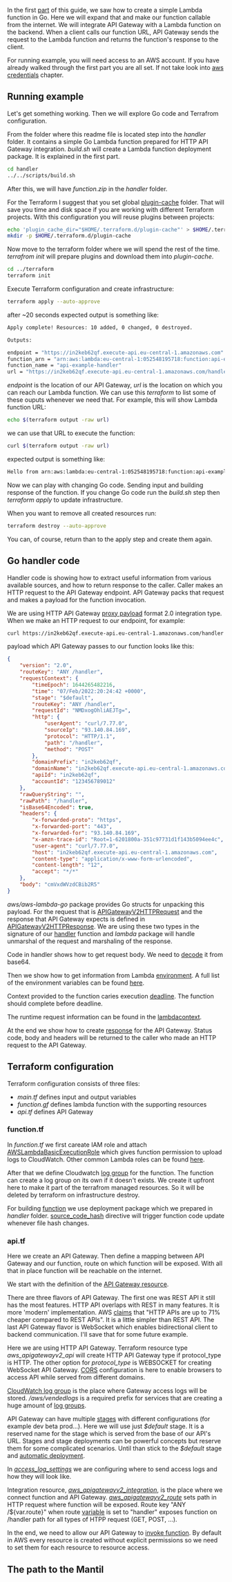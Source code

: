 In the first [part](https://github.com/mantil-io/go-lambda-examples/tree/master/guide) of this guide, we saw how to create a simple Lambda function in Go. Here we will expand that and make our function callable from the internet. We will integrate API Gateway with a Lambda function on the backend. When a client calls our function URL, API Gateway sends the request to the Lambda function and returns the function's response to the client.

For running example, you will need access to an AWS account. If you have already walked through the first part you are all set. If not take look into [aws credentials](https://github.com/mantil-io/go-lambda-examples/tree/master/guide#aws-credentials) chapter.

<!--
https://github.com/mantil-io/go-lambda-examples/tree/master/guide#view-lambda-function-logs

What is stage
What is integration
What is deployment

opisati kakvi su ovo primjeri

kod je ogoljen do esencije
kod je pripremljen za igranje
za pocetak experimentiranja 
za nekog tko bi htio zagnjuriti ali ne zna od kuda krenuti

radi se o primjerima, ne o clancima
clanak je tu da potkrijepi kod, ali mogao bi ga napisati i kao komentare u kodu

tako da nisam dobar fit onome sto vi zamisljate kao clanak
taj clanak bez koda ne vrijedi nista
on je potpora kodu

da bi pisao o tome moram vec imati nekog iskustva
ne pisaem o temama o kojima nema iskustva
osim u nekim slucajevima kada zelim nauciti, onda si postavljam pitanja sto bi me sve mogli pitati oni kojima to budem objasnjavao
zelim nauciti da bi mogao objasniti drugima

destiliram koncepte i kod dok ne ostane samo no sto je esencijalno 
micem accidental complexiti, zbog projekta, zbog library
-->

## Running example

Let's get something working. Then we will explore Go code and Terrafrom configuration. 

From the folder where this readme file is located step into the *handler* folder. It contains a simple Go Lambda function prepared for HTTP API Gateway integration. *build.sh* will create a Lambda function deployment package. It is explained in the first part. 

``` sh
cd handler
../../scripts/build.sh
```

After this, we will have *function.zip* in the *handler* folder.

For the Terraform I suggest that you set global [plugin-cache](https://www.terraform.io/cli/config/config-file#provider-plugin-cache) folder. That will save you time and disk space if you are working with different Terraform projects. With this configuration you will reuse plugins between projects: 
``` sh
echo 'plugin_cache_dir="$HOME/.terraform.d/plugin-cache"' > $HOME/.terraformrc
mkdir -p $HOME/.terraform.d/plugin-cache
```

Now move to the terraform folder where we will spend the rest of the time. *terrafrom init* will prepare plugins and download them into *plugin-cache*.

``` sh
cd ../terraform
terraform init
``` 

Execute Terraform configuration and create infrastructure: 
``` sh
terraform apply --auto-approve
```
after ~20 seconds expected output is something like:

``` sh
Apply complete! Resources: 10 added, 0 changed, 0 destroyed.

Outputs:

endpoint = "https://in2keb62qf.execute-api.eu-central-1.amazonaws.com"
function_arn = "arn:aws:lambda:eu-central-1:052548195718:function:api-example-handler"
function_name = "api-example-handler"
url = "https://in2keb62qf.execute-api.eu-central-1.amazonaws.com/handler"
```
*endpoint* is the location of our API Gateway, *url* is the location on which you can reach our Lambda function.
We can use this *terraform* to list some of these ouputs whenever we need that. For example, this will show Lambda function URL: 
``` sh
echo $(terraform output -raw url)
```

we can use that URL to execute the function:

``` sh
curl $(terraform output -raw url)
```

expected output is something like:

``` sh
Hello from arn:aws:lambda:eu-central-1:052548195718:function:api-example-handler
```

Now we can play with changing Go code. Sending input and building response of the function. If you change Go code run the *build.sh* step then *terraform apply* to update infrastructure. 

When you want to remove all created resources run: 
``` sh
terraform destroy --auto-approve
```
You can, of course, return than to the apply step and create them again. 

## Go handler code

Handler code is showing how to extract useful information from various available sources, and how to return response to the caller. Caller makes an HTTP request to the API Gateway endpoint. API Gateway packs that request and makes a payload for the function invocation.

We are using HTTP API Gateway [proxy payload](https://docs.aws.amazon.com/apigateway/latest/developerguide/http-api-develop-integrations-lambda.html) format 2.0 integration type. When we make an HTTP request to our endpoint, for example:

``` sh
curl https://in2keb62qf.execute-api.eu-central-1.amazonaws.com/handler -d "request body"
```
<!--
[handler/main.go](handler/main.go) is a simple Lambda function. We are passing [handler](handler/main.go#56) to the lambda package. It will run our handler on each Lambda function invocation. In this case when function is invoked through HTTP API Gatweay integration we expect *APIGatewayV2HTTPRequest* in the request and we are using *APIGatewayV2HTTPResponse* for response. 

When we invoke our function through HTTP API Gateway with [proxy payload](https://docs.aws.amazon.com/apigateway/latest/developerguide/http-api-develop-integrations-lambda.html) format 2.0 the payload with wich the function is invoked look like this:
-->

payload which API Gateway passes to our function looks like this:
``` json
{
    "version": "2.0",
    "routeKey": "ANY /handler",
    "requestContext": {
        "timeEpoch": 1644265482216,
        "time": "07/Feb/2022:20:24:42 +0000",
        "stage": "$default",
        "routeKey": "ANY /handler",
        "requestId": "NMDxogOhliAEJTg=",
        "http": {
            "userAgent": "curl/7.77.0",
            "sourceIp": "93.140.84.169",
            "protocol": "HTTP/1.1",
            "path": "/handler",
            "method": "POST"
        },
        "domainPrefix": "in2keb62qf",
        "domainName": "in2keb62qf.execute-api.eu-central-1.amazonaws.com",
        "apiId": "in2keb62qf",
        "accountId": "123456789012"
    },
    "rawQueryString": "",
    "rawPath": "/handler",
    "isBase64Encoded": true,
    "headers": {
        "x-forwarded-proto": "https",
        "x-forwarded-port": "443",
        "x-forwarded-for": "93.140.84.169",
        "x-amzn-trace-id": "Root=1-6201800a-351c97731d1f143b5094ee4c",
        "user-agent": "curl/7.77.0",
        "host": "in2keb62qf.execute-api.eu-central-1.amazonaws.com",
        "content-type": "application/x-www-form-urlencoded",
        "content-length": "12",
        "accept": "*/*"
    },
    "body": "cmVxdWVzdCBib2R5"
}
```

*aws/aws-lambda-go* package provides Go structs for unpacking this payload. For the request that is [APIGatewayV2HTTPRequest](https://github.com/aws/aws-lambda-go/blob/main/events/apigw.go#L51-L64) and the response that API Gateway expects is defined in [APIGatewayV2HTTPResponse](https://github.com/aws/aws-lambda-go/blob/main/events/apigw.go#L123-L130). We are using these two types in the signature of our [handler](handler.main.go#L27) function and *lambda* package will handle unmarshal of the request and marshaling of the response.

Code in handler shows how to get request body. We need to [decode](handler/main.go#L64-L73) it from base64. 

Then we show how to get information from Lambda [environment](handler/main.go#L36). A full list of the environment variables can be found [here](https://docs.aws.amazon.com/lambda/latest/dg/configuration-envvars.html#configuration-envvars-runtime). 

Context provided to the function caries execution [deadline](handler/main.go#L42). The function should complete before deadline. 

The runtime request information can be found in the [lambdacontext](handler/main.go#L47). 

At the end we show how to create [response](handler/main.go#L53) for the API Gateway. Status code, body and headers will be returned to the caller who made an HTTP request to the API Gateway.  

## Terraform configuration

Terraform configuration consists of three files:

* *main.tf* defines input and output variables 
* *function.gf* defines lambda function with the supporting resources
* *api.tf* defines API Gateway

### function.tf

In *function.tf* we first careate IAM role and attach [AWSLambdaBasicExecutionRole](terraform/function.tf#L24) which gives function permission to upload logs to CloudWatch. Other common Lambda roles can be found [here](https://docs.aws.amazon.com/lambda/latest/dg/lambda-intro-execution-role.html). 

After that we define Cloudwatch [log group](terraform/function.tf#30) for the function. The function can create a log group on its own if it doesn't exists. We create it upfront here to make it part of the terrafrom managed resources. So it will be deleted by terraform on infrastructure destroy.

For building [function](terraform/function.tf#L36-L48) we use deployment package which we prepared in *handler* folder. [source_code_hash](https://registry.terraform.io/providers/hashicorp/aws/latest/docs/resources/lambda_function#source_code_hash) directive will trigger function code update whenever file hash changes.

### api.tf

Here we create an API Gateway. Then define a mapping between API Gateway and our function, route on which function will be exposed. With all that in place function will be reachable on the internet. 

We start with the definition of the [API Gateway resource](terraform/api.tf#L3:L9). 

There are three flavors of API Gateway. The first one was REST API it still has the most features. HTTP API overlaps with REST in many features. It is more 'modern' implementation. AWS [claims](https://aws.amazon.com/about-aws/whats-new/2019/12/amazon-api-gateway-offers-faster-cheaper-simpler-apis-using-http-apis-preview/) that "HTTP APIs are up to 71% cheaper compared to REST APIs". It is a little simpler than REST API. The last API Gateway flavor is WebSocket which enables bidirectional client to backend communication. I'll save that for some future example.

Here we are using HTTP API Gateway. Terraform resource type *aws_apigatewayv2_api* will create HTTP API Gateway type if protocol_type is HTTP. The other option for *protocol_type* is WEBSOCKET for creating WebSocket API Gateway. [CORS](https://docs.aws.amazon.com/apigateway/latest/developerguide/http-api-cors.html) configuration is here to enable browsers to access API while served from different domains. 

[CloudWatch log group](terraform/api.tf#L3:L9) is the place where Gateway access logs will be stored. */aws/vendedlogs* is a required prefix for services that are creating a huge amount of [log groups](https://docs.aws.amazon.com/AmazonCloudWatch/latest/logs/AWS-logs-and-resource-policy.html).

API Gateway can have multiple [stages](https://docs.aws.amazon.com/AmazonCloudWatch/latest/logs/AWS-logs-and-resource-policy.html) with different configurations (for example dev beta prod...). Here we will use just *\$default* stage. It is a reserved name for the stage which is served from the base of our API's URL. Stages and stage deployments can be powerful concepts but reserve them for some complicated scenarios. Until than stick to the *\$default* stage and [automatic deployment](terraform/api.tf#L23).

In [*access_log_settings*](terraform/api.tf#L24:L38) we are configuring where to send access logs and how they will look like.

Integration resource, [*aws_apigatewayv2_integration*](terraform/api.tf#L43:L49), is the place where we connect function and API Gateway. [*aws_apigatewayv2_route*](terraform/api.tf#L53:57) sets path in HTTP request where function will be exposed. Route key "ANY /\${var.route}" when route [variable](terraform/main.tf#L16) is set to "handler" exposes function on /handler path for all types of HTPP request (GET, POST, ...).

In the end, we need to allow our API Gateway to [invoke function](terraform/api.tf#L61:L66). By default in AWS every resource is created without explicit permissions so we need to set them for each resource to resource access. 

<!--
stages... ima ih vise $default automatic deployment
-->


## The path to the Mantil

<!--
znamo da je ovo komplicirano
all the code you write is only business logic


v1:

{
    "body": null,
    "headers": {
        "Content-Length": "0",
        "Host": "9pyofn5yi9.execute-api.eu-central-1.amazonaws.com",
        "User-Agent": "curl/7.77.0",
        "X-Amzn-Trace-Id": "Root=1-61fff17e-5b8496e96e81bed7494730a7",
        "X-Forwarded-For": "93.136.72.29",
        "X-Forwarded-Port": "443",
        "X-Forwarded-Proto": "https",
        "accept": "*/*"
    },
    "httpMethod": "POST",
    "isBase64Encoded": false,
    "multiValueHeaders": {
        "Content-Length": [
            "0"
        ],
        "Host": [
            "9pyofn5yi9.execute-api.eu-central-1.amazonaws.com"
        ],
        "User-Agent": [
            "curl/7.77.0"
        ],
        "X-Amzn-Trace-Id": [
            "Root=1-61fff17e-5b8496e96e81bed7494730a7"
        ],
        "X-Forwarded-For": [
            "93.136.72.29"
        ],
        "X-Forwarded-Port": [
            "443"
        ],
        "X-Forwarded-Proto": [
            "https"
        ],
        "accept": [
            "*/*"
        ]
    },
    "multiValueQueryStringParameters": null,
    "path": "/handler/",
    "pathParameters": {
        "proxy": ""
    },
    "queryStringParameters": null,
    "requestContext": {
        "accountId": "052548195718",
        "apiId": "9pyofn5yi9",
        "domainName": "9pyofn5yi9.execute-api.eu-central-1.amazonaws.com",
        "domainPrefix": "9pyofn5yi9",
        "extendedRequestId": "NIKr1jmIFiAEJmw=",
        "httpMethod": "POST",
        "identity": {
            "accessKey": null,
            "accountId": null,
            "caller": null,
            "cognitoAmr": null,
            "cognitoAuthenticationProvider": null,
            "cognitoAuthenticationType": null,
            "cognitoIdentityId": null,
            "cognitoIdentityPoolId": null,
            "principalOrgId": null,
            "sourceIp": "93.136.72.29",
            "user": null,
            "userAgent": "curl/7.77.0",
            "userArn": null
        },
        "path": "/handler/",
        "protocol": "HTTP/1.1",
        "requestId": "NIKr1jmIFiAEJmw=",
        "requestTime": "06/Feb/2022:16:04:14 +0000",
        "requestTimeEpoch": 1644163454741,
        "resourceId": "ANY /handler/{proxy+}",
        "resourcePath": "/handler/{proxy+}",
        "stage": "$default"
    },
    "resource": "/handler/{proxy+}",
    "stageVariables": null,
    "version": "1.0"
}


v2: 

{
    "headers": {
        "accept": "*/*",
        "content-length": "0",
        "host": "9pyofn5yi9.execute-api.eu-central-1.amazonaws.com",
        "user-agent": "curl/7.77.0",
        "x-amzn-trace-id": "Root=1-61fff2e3-6c0b0b63585d1a33199498a6",
        "x-forwarded-for": "93.136.72.29",
        "x-forwarded-port": "443",
        "x-forwarded-proto": "https"
    },
    "isBase64Encoded": false,
    "pathParameters": {
        "proxy": "pero"
    },
    "rawPath": "/handler",
    "rawQueryString": "",
    "requestContext": {
        "accountId": "123456789012",
        "apiId": "9pyofn5yi9",
        "domainName": "9pyofn5yi9.execute-api.eu-central-1.amazonaws.com",
        "domainPrefix": "9pyofn5yi9",
        "http": {
            "method": "POST",
            "path": "/handler",
            "protocol": "HTTP/1.1",
            "sourceIp": "93.136.72.29",
            "userAgent": "curl/7.77.0"
        },
        "requestId": "NILjoi6FFiAEJ6A=",
        "routeKey": "ANY /handler/{proxy+}",
        "stage": "$default",
        "time": "06/Feb/2022:16:10:11 +0000",
        "timeEpoch": 1644163811849
    },
    "routeKey": "ANY /handler",
    "version": "2.0"
}


-->
